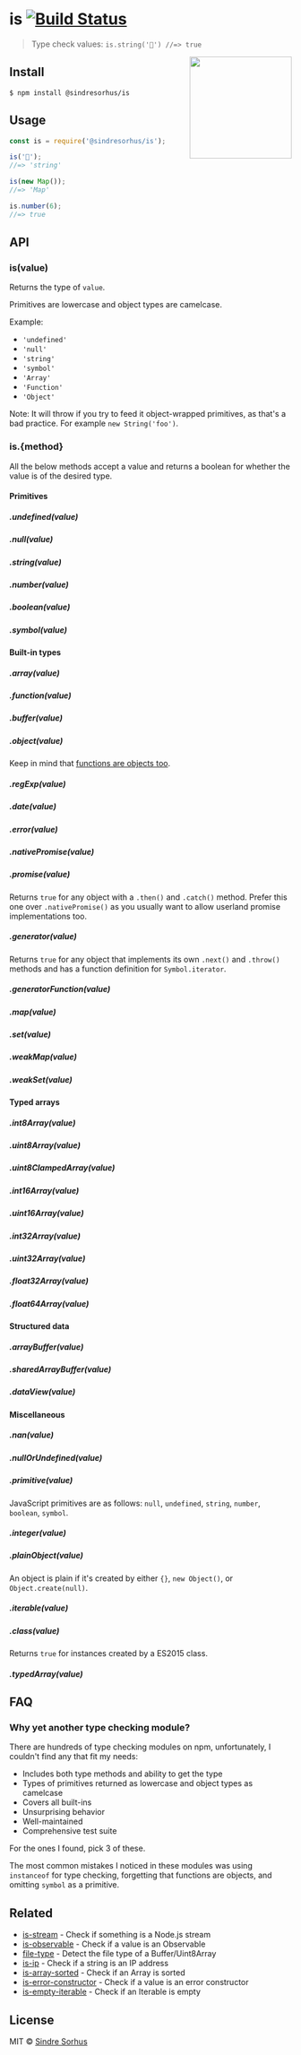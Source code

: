 # is [![Build Status](https://travis-ci.org/sindresorhus/is.svg?branch=master)](https://travis-ci.org/sindresorhus/is)

> Type check values: `is.string('🦄') //=> true`

<img src="header.gif" width="182" align="right">


## Install

```
$ npm install @sindresorhus/is
```


## Usage

```js
const is = require('@sindresorhus/is');

is('🦄');
//=> 'string'

is(new Map());
//=> 'Map'

is.number(6);
//=> true
```


## API

### is(value)

Returns the type of `value`.

Primitives are lowercase and object types are camelcase.

Example:

- `'undefined'`
- `'null'`
- `'string'`
- `'symbol'`
- `'Array'`
- `'Function'`
- `'Object'`

Note: It will throw if you try to feed it object-wrapped primitives, as that's a bad practice. For example `new String('foo')`.

### is.{method}

All the below methods accept a value and returns a boolean for whether the value is of the desired type.

#### Primitives

##### .undefined(value)
##### .null(value)
##### .string(value)
##### .number(value)
##### .boolean(value)
##### .symbol(value)

#### Built-in types

##### .array(value)
##### .function(value)
##### .buffer(value)
##### .object(value)

Keep in mind that [functions are objects too](https://developer.mozilla.org/en-US/docs/Web/JavaScript/Reference/Functions).

##### .regExp(value)
##### .date(value)
##### .error(value)
##### .nativePromise(value)
##### .promise(value)

Returns `true` for any object with a `.then()` and `.catch()` method. Prefer this one over `.nativePromise()` as you usually want to allow userland promise implementations too.

##### .generator(value)

Returns `true` for any object that implements its own `.next()` and `.throw()` methods and has a function definition for `Symbol.iterator`.

##### .generatorFunction(value)

##### .map(value)
##### .set(value)
##### .weakMap(value)
##### .weakSet(value)

#### Typed arrays

##### .int8Array(value)
##### .uint8Array(value)
##### .uint8ClampedArray(value)
##### .int16Array(value)
##### .uint16Array(value)
##### .int32Array(value)
##### .uint32Array(value)
##### .float32Array(value)
##### .float64Array(value)

#### Structured data

##### .arrayBuffer(value)
##### .sharedArrayBuffer(value)
##### .dataView(value)

#### Miscellaneous

##### .nan(value)
##### .nullOrUndefined(value)
##### .primitive(value)

JavaScript primitives are as follows: `null`, `undefined`, `string`, `number`, `boolean`, `symbol`.

##### .integer(value)
##### .plainObject(value)

An object is plain if it's created by either `{}`, `new Object()`, or `Object.create(null)`.

##### .iterable(value)
##### .class(value)

Returns `true` for instances created by a ES2015 class.

##### .typedArray(value)


## FAQ

### Why yet another type checking module?

There are hundreds of type checking modules on npm, unfortunately, I couldn't find any that fit my needs:

- Includes both type methods and ability to get the type
- Types of primitives returned as lowercase and object types as camelcase
- Covers all built-ins
- Unsurprising behavior
- Well-maintained
- Comprehensive test suite

For the ones I found, pick 3 of these.

The most common mistakes I noticed in these modules was using `instanceof` for type checking, forgetting that functions are objects, and omitting `symbol` as a primitive.


## Related

- [is-stream](https://github.com/sindresorhus/is-stream) - Check if something is a Node.js stream
- [is-observable](https://github.com/sindresorhus/is-observable) - Check if a value is an Observable
- [file-type](https://github.com/sindresorhus/file-type) - Detect the file type of a Buffer/Uint8Array
- [is-ip](https://github.com/sindresorhus/is-ip) - Check if a string is an IP address
- [is-array-sorted](https://github.com/sindresorhus/is-array-sorted) - Check if an Array is sorted
- [is-error-constructor](https://github.com/sindresorhus/is-error-constructor) - Check if a value is an error constructor
- [is-empty-iterable](https://github.com/sindresorhus/is-empty-iterable) - Check if an Iterable is empty


## License

MIT © [Sindre Sorhus](https://sindresorhus.com)
